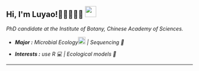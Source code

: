 <h2> Hi, I'm Luyao!🍇🦜🍍🐞🐛 <img src="https://media.giphy.com/media/nF9UcT4zlN9kTFT9EN/giphy.gif" width="30"></h2>
<p><em>PhD candidate at the Institute of Botany, Chinese Academy of Sciences</a>.

-  **Major :**  Microbial Ecology<img src="https://cdn-icons-png.flaticon.com/128/2286/2286262.png" width="20" height="20" /> | Sequencing :dna:
<!-- -  **Hobbies :** Hiking<img src="https://cdn-icons-png.flaticon.com/128/776/776537.png" width="20" height="20" /> | Musics :headphones: | Movies :movie_camera: | Reading :books: -->
-  **Interests :** use R :computer: | Ecological models :1234: 
---------------------------------------------------------------------------------------------------------------------------------------------------------------------------------

